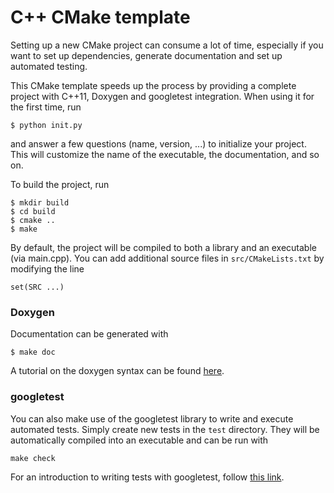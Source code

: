 
# C++ CMake template

Setting up a new CMake project can consume a lot of time, especially if you want to set up dependencies,
generate documentation and set up automated testing.

This CMake template speeds up the process by providing a complete project with C++11, Doxygen and googletest integration.
When using it for the first time, run

    $ python init.py

and answer a few questions (name, version, ...) to initialize your project.
This will customize the name of the executable, the documentation, and so on.

To build the project, run

    $ mkdir build
    $ cd build
    $ cmake ..
    $ make

By default, the project will be compiled to both a library and an executable (via main.cpp).
You can add additional source files in `src/CMakeLists.txt` by modifying the line

    set(SRC ...)

### Doxygen

Documentation can be generated with

    $ make doc

A tutorial on the doxygen syntax can be found [here](http://www.stack.nl/~dimitri/doxygen/manual/docblocks.html).

### googletest

You can also make use of the googletest library to write and execute automated tests.
Simply create new tests in the `test` directory.
They will be automatically compiled into an executable and can be run with

    make check

For an introduction to writing tests with googletest, follow [this link](http://code.google.com/p/googletest/wiki/Primer).

